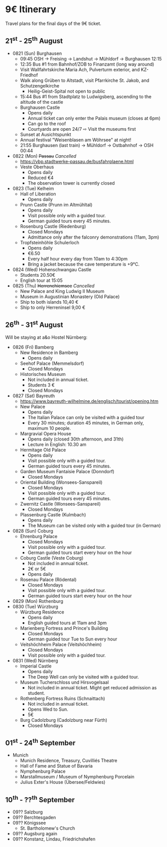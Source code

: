 # 9€ Itinerary

Travel plans for the final days of the 9€ ticket.



## 21<sup>st</sup> - 25<sup>th</sup> August

* 0821 (Sun) Burghausen
  * 09:45 OSH -> Freising -> Landshut -> Mühldorf -> Burghausen 12:15
  * 12:35 Bus #1 from Bahnhof/ZOB to Finanzamt (long way around)
  * Visit Wallfahrtskirche Maria Ach, Pulverturm exterior, and KZ-Friedhof
  * Walk along Grüben to Altstadt, visit Pfarrkirche St. Jakob, and Schutzengelkirche
    * Heilig-Geist-Spital not open to public
  * 15:44 Bus #1 from Stadtplatz to Ludwigsberg, ascending to the altitude of the castle
  * Burghausen Castle
    * Opens daily
    * Annual ticket can only enter the Palais museum (closes at 6pm)
    * Can go to the roof
    * Courtyards are open 24/7 ⇨ Visit the museums first
  * Sunset at Ausichtspunkt
  * Annual festival "Weisenblasen am Wöhrsee" at night!
  * 21:55 Burghausen (last train) -> Mühldorf -> Ostbahnhof -> OSH 00:44
* 0822 (Mon) <s>Passau</s> _Cancelled_
  * https://vbp.stadtwerke-passau.de/busfahrplaene.html
  * Veste Oberhaus
    * Opens daily
    * Reduced €4
    * The observation tower is currently closed
* 0823 (Tue) Kelheim
  * Hall of Liberation
    * Opens daily
  * Prunn Castle (Prunn im Altmühltal)
    * Opens daily
    * Visit possible only with a guided tour.
    * German guided tours every 45 minutes.
  * Rosenburg Castle (Riedenburg)
    * Closed Mondays
    * Admittance only after the falconry demonstrations (11am, 3pm)
  * Tropfsteinhöhle Schulerloch
    * Opens daily
    * €6.50
    * Every half hour every day from 10am to 4:30pm
    * Bring a jacket because the cave temperature is +9°C.
* 0824 (Wed) Hohenschwangau Castle
  * Students 20.50€
  * English tour at 15:05
* 0825 (Thu) <s>Herrenchiemsee</s> _Cancelled_
  * New Palace and King Ludwig II Museum
  * Museum in Augustinian Monastery (Old Palace)
  * Ship to both islands 10,40 €
  * Ship to only Herreninsel 9,00 €



## 26<sup>th</sup> - 31<sup>st</sup> August
Will be staying at a&o Hostel Nürnberg:

* 0826 (Fri) Bamberg
  * New Residence in Bamberg
    * Opens daily
  * Seehof Palace (Memmelsdorf)
    * Closed Mondays
  * Historisches Museum
    * Not included in annual ticket.
    * Students 3 €
    * Closed Mondays
* 0827 (Sat) Bayreuth
  * https://www.bayreuth-wilhelmine.de/englisch/tourist/opening.htm
  * New Palace
    * Opens daily
    * The Italian Palace can only be visited with a guided tour
    * Every 30 minutes; duration 45 minutes, in German only, maximum 10 people.
  * Margravial Opera House
    * Opens daily (closed 30th afternoon, and 31th)
    * Lecture in English: 10.30 am
  * Hermitage Old Palace
    * Opens daily
    * Visit possible only with a guided tour.
    * German guided tours every 45 minutes.
  * Garden Museum Fantaisie Palace (Donndorf)
    * Closed Mondays
  * Oriental Building (Wonsees-Sanspareil)
    * Closed Mondays
    * Visit possible only with a guided tour.
    * German guided tours every 45 minutes.
  * Zwernitz Castle (Wonsees-Sanspareil)
    * Closed Mondays
  * Plassenburg Castle (Kulmbach)
    * Opens daily
    * The Museum can be visited only with a guided tour (in German)
* 0828 (Sun) Coburg
  * Ehrenburg Palace
    * Closed Mondays
    * Visit possible only with a guided tour.
    * German guided tours start every hour on the hour
  * Coburg Castle (Veste Coburg)
    * Not included in annual ticket.
    * 2€ or 5€
    * Opens daily
  * Rosenau Palace (Rödental)
    * Closed Mondays
    * Visit possible only with a guided tour.
    * German guided tours start every hour on the hour
* 0829 (Mon) Rothenburg
* 0830 (Tue) Würzburg
  * Würzburg Residence
    * Opens daily
    * English guided tours at 11am and 3pm
  * Marienberg Fortress and Prince's Building
    * Closed Mondays
    * German guided tour Tue to Sun every hour
  * Veitshöchheim Palace (Veitshöchheim)
    * Closed Mondays
    * Visit possible only with a guided tour.
* 0831 (Wed) Nürnberg
  * Imperial Castle
    * Opens daily
    * The Deep Well can only be visited with a guided tour.
  * Museum Tucherschloss und Hirsvogelsaal
    * Not included in annual ticket. Might get reduced admission as student.
  * Rothenberg Fortress Ruins (Schnaittach)
    * Not included in annual ticket.
    * Opens Wed to Sun.
    * 5€
  * Burg Cadolzburg (Cadolzburg near Fürth)
    * Closed Mondays



## 01<sup>st</sup> - 24<sup>th</sup> September

* Munich
  * Munich Residence, Treasury, Cuvilliés Theatre
  * Hall of Fame and Statue of Bavaria
  * Nymphenburg Palace
  * Marstallmuseum / Museum of Nymphenburg Porcelain
  * Julius Exter's House (Übersee/Feldwies)



## 10<sup>th</sup> - ??<sup>th</sup> September

* 09?? Salzburg
* 09?? Berchtesgaden
* 09?? Königssee
  * St. Bartholomew's Church
* 09?? Augsburg again
* 09?? Konstanz, Lindau, Friedrichshafen
